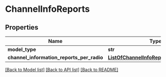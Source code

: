 # ChannelInfoReports

## Properties
Name | Type | Description | Notes
------------ | ------------- | ------------- | -------------
**model_type** | **str** |  | 
**channel_information_reports_per_radio** | [**ListOfChannelInfoReportsPerRadioMap**](ListOfChannelInfoReportsPerRadioMap.md) |  | [optional] 

[[Back to Model list]](../README.md#documentation-for-models) [[Back to API list]](../README.md#documentation-for-api-endpoints) [[Back to README]](../README.md)

